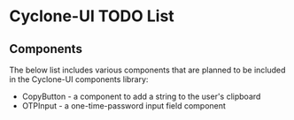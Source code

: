 # Cyclone-UI TODO List

## Components
The below list includes various components that are planned to be included in the Cyclone-UI components library:

- CopyButton - a component to add a string to the user's clipboard
- OTPInput - a one-time-password input field component